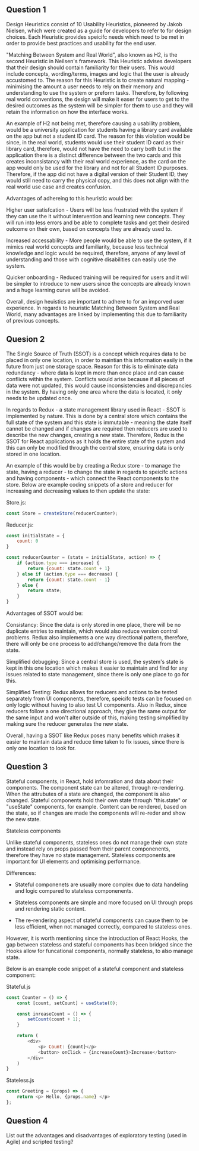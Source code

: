 
## Question 1
Design Heuristics consist of 10 Usability Heuristics, pioneered by Jakob Nielsen, which were created as a guide for developers to refer to for design choices. Each Heuristic provides speicifc needs which need to be met in order to provide best practices and usability for the end user.

"Matching Between System and Real World", also known as H2, is the second Heuristic in Neilsen's framework. This Heuristic advises developers that their design should contain familiarity for their users. This would include concepts, wording/terms, images and logic that the user is already accustomed to. The reason for this Heuristic is to create natural mapping - minimising the amount a user needs to rely on their memory and understanding to use the system or preform tasks. Therefore, by following real world conventions, the design will make it easer for users to get to the desired outcomes as the system will be simpler for them to use and they will retain the information on how the interface works.

An example of H2 not being met, therefore causing a usability problem, would be a university application for students having a library card available on the app but not a student ID card. 
The reason for this violation would be since, in the real world, students would use their student ID card as their library card, therefore, would not have the need to carry both but in the application there is a distinct difference between the two cards and this creates inconsistancy with their real world experience, as the card on the app would only be used for the library and not for all Student ID purposes. Therefore, if the app did not have a digital version of their Student ID, they would still need to carry the physical copy, and this does not align with the real world use case and creates confusion.

Advantages of adhereing to this heuristic would be:

Higher user satisfcation - Users will be less frustrated with the system if they can use the it without intervention and learning new concepts. They will run into less errors and be able to complete tasks and get their desired outcome on their own, based on concepts they are already used to.

Increased accessability - More people would be able to use the system, if it mimics real world concepts and familiarity, because less technical knowledge and logic would be required, therefore, anyone of any level of understanding and those with cognitive disabilities can easily use the system.

Quicker onboarding - Reduced training will be required for users and it will be simpler to introduce to new users since the concepts are already known and a huge learning curve will be avoided.

Overall, design heuistics are important to adhere to for an imporved user experience. In regards to heuristic Matching Between System and Real World, many advantages are linked by implementing this due to familiarity of previous concepts.

## Quesion 2
The Single Source of Truth (SSOT) is a concept which requires data to be placed in only one location, in order to maintian this information easily in the future from just one storage space. Reason for this is to eliminate data redundancy - where data is kept in more than once place and can cause conflicts within the system. Conflicts would arise because if all pieces of data were not updated, this would cause inconsistencies and discrepancies in the system. By having only one area where the data is located, it only needs to be updated once.

In regards to Redux - a state management library used in React - SSOT is implemented by nature. This is done by a central store which contains the full state of the system and this state is immutable - meaning the state itself cannot be changed and if changes are required then reducers are used to describe the new changes, creating a new state. Therefore, Redux is the SSOT for React applications as it holds the entire state of the system and this can only be modified through the central store, ensuring data is only stored in one location.

An example of this would be by creating a Redux store - to manage the state, having a reducer  - to change the state in regards to speicifc actions and having components - which connect the React components to the store. Below are example coding snippets of a store and reducer for increasing and decreasing values to then update the state:

Store.js:

```js 
const Store = createStore(reducerCounter);

```

Reducer.js: 

```js
const initialState = {
    count: 0
}

const reducerCounter = (state = initialState, action) => {
    if (action.type === increase) {
        return {count: state.count + 1}
    } else if (action.type === decrease) {
        return {count: state.count - 1}
    } else {
        return state;
    }
}
```
Advantages of SSOT would be:

Consistancy: Since the data is only stored in one place, there will be no duplicate entries to maintain, which would also reduce version control problems. Redux also implements a one way directional pattern, therefore, there will only be one process to add/change/remove the data from the state.

Simplified debugging: Since a central store is used, the system's state is kept in this one location which makes it easier to maintain and find for any issues related to state management, since there is only one place to go for this.

Simplified Testing: Redux allows for reducers and actions to be tested separately from UI components, therefore, speicifc tests can be focused on only logic without having to also test UI components. Also in Redux, since reducers follow a one directional approach, they give the same output for the same input and won't alter outside of this, making testing simplified by making sure the reducer generates the new state.

Overall, having a SSOT like Redux poses many benefits which makes it easier to maintain data and reduce time taken to fix issues, since there is only one location to look for.

## Question 3
Stateful components, in React, hold infomration and data about their components. The component state can be altered, through re-rendering. When the attrubutes of a state are changed, the component is also changed. Stateful components hold their own state through "this.state" or "useState" components, for example. Content can be rendered, based on the state, so if changes are made the components will re-reder and show the new state. 

Stateless components 

Unlike stateful components, stateless ones do not manage their own state and instead rely on props passed from their parent componenents, therefore they have no state management. Stateless components are important for UI elements and optimising performance.

Differences:

- Stateful componenets are usually more complex due to data handeling and logic compared to stateless componenents.

- Stateless components are simple and more focused on UI through props and rendering static content.

- The re-rendering aspect of stateful components can cause them to be less efficient, when not managed correctly, compared to stateless ones.

However, it is worth mentioning since the introduction of React Hooks, the gap between stateless and stateful components has been bridged since the Hooks allow for funcational components, normally stateless, to also manage state. 

Below is an example code snippet of a stateful component and stateless component:

Stateful.js

```js
const Counter = () => {
    const [count, setCount] = useState(0);

    const inreaseCount = () => {
        setCount(count + 1);
    }

    return (
        <div>
            <p> Count: {count}</p>
            <button> onClick = {increaseCount}>Increase</button>
        </div>
    )
}
```

Stateless.js

```js
const Greeting = (props) => {
    return <p> Hello, {props.name} </p>
};
```

## Question 4
List out the advantages and disadvantages of exploratory testing (used in Agile) and scripted testing?





